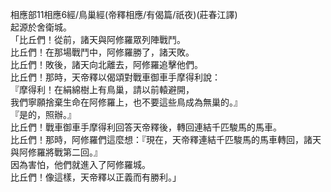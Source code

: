 相應部11相應6經/鳥巢經(帝釋相應/有偈篇/祇夜)(莊春江譯)  
起源於舍衛城。  
「比丘們！從前，諸天與阿修羅眾列陣戰鬥。  
比丘們！在那場戰鬥中，阿修羅勝了，諸天敗。  
比丘們！敗後，諸天向北離去，阿修羅追擊他們。  
比丘們！那時，天帝釋以偈頌對戰車御車手摩得利說：  
『摩得利！在絹綿樹上有鳥巢，請以前轅避開，  
我們寧願捨棄生命在阿修羅上，也不要這些鳥成為無巢的。』  
『是的，照辦。』  
比丘們！戰車御車手摩得利回答天帝釋後，轉回連結千匹駿馬的馬車。  
比丘們！那時，阿修羅們這麼想：『現在，天帝釋連結千匹駿馬的馬車轉回，諸天與阿修羅將戰第二回。』  
因為害怕，他們就進入了阿修羅城。  
比丘們！像這樣，天帝釋以正義而有勝利。」  
  
  
